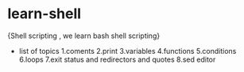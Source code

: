 # learn-shell

{Shell scripting , we learn bash shell scripting}

* list of topics
1.coments
2.print
3.variables
4.functions
5.conditions
6.loops
7.exit status and redirectors and quotes
8.sed editor
